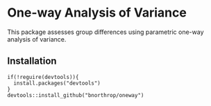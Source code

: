 
# One-way Analysis of Variance

This package assesses group differences using parametric
one-way analysis of variance.

## Installation

```
if(!reguire(devtools)){
  install.packages("devtools")
}
devtools::install_github("bnorthrop/oneway")
```

